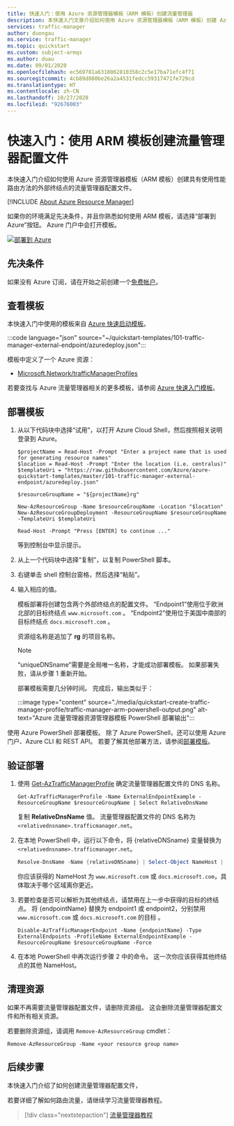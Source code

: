 ```yaml
---
title: 快速入门：使用 Azure 资源管理器模板（ARM 模板）创建流量管理器
description: 本快速入门文章介绍如何使用 Azure 资源管理器模板（ARM 模板）创建 Azure 流量管理器。
services: traffic-manager
author: duongau
ms.service: traffic-manager
ms.topic: quickstart
ms.custom: subject-armqs
ms.author: duau
ms.date: 09/01/2020
ms.openlocfilehash: ec569781a6318062810358c2c5e17ba71efc4f71
ms.sourcegitcommit: 4cb89d880be26a2a4531fedcc59317471fe729cd
ms.translationtype: HT
ms.contentlocale: zh-CN
ms.lasthandoff: 10/27/2020
ms.locfileid: "92676003"
---
```

# <a name="quickstart-create-a-traffic-manager-profile-using-an-arm-template"></a>快速入门：使用 ARM 模板创建流量管理器配置文件

本快速入门介绍如何使用 Azure 资源管理器模板（ARM 模板）创建具有使用性能路由方法的外部终结点的流量管理器配置文件。

[!INCLUDE [About Azure Resource Manager](../../includes/resource-manager-quickstart-introduction.md)]

如果你的环境满足先决条件，并且你熟悉如何使用 ARM 模板，请选择“部署到 Azure”按钮。 Azure 门户中会打开模板。

[![部署到 Azure](../media/template-deployments/deploy-to-azure.svg)](https://portal.azure.com/#create/Microsoft.Template/uri/https%3A%2F%2Fraw.githubusercontent.com%2FAzure%2Fazure-quickstart-templates%2Fmaster%2F101-traffic-manager-external-endpoint%2Fazuredeploy.json)

## <a name="prerequisites"></a>先决条件

如果没有 Azure 订阅，请在开始之前创建一个[免费帐户](https://azure.microsoft.com/free/?WT.mc_id=A261C142F)。

## <a name="review-the-template"></a>查看模板

本快速入门中使用的模板来自 [Azure 快速启动模板](https://azure.microsoft.com/resources/templates/101-traffic-manager-external-endpoint)。

:::code language="json" source="~/quickstart-templates/101-traffic-manager-external-endpoint/azuredeploy.json":::

模板中定义了一个 Azure 资源：

* [Microsoft.Network/trafficManagerProfiles](/azure/templates/microsoft.network/trafficmanagerprofiles)

若要查找与 Azure 流量管理器相关的更多模板，请参阅 [Azure 快速入门模板](https://azure.microsoft.com/resources/templates/?resourceType=Microsoft.Network&pageNumber=1&sort=Popular)。

## <a name="deploy-the-template"></a>部署模板

1. 从以下代码块中选择“试用”，以打开 Azure Cloud Shell，然后按照相关说明登录到 Azure。

    ```azurepowershell-interactive
    $projectName = Read-Host -Prompt "Enter a project name that is used for generating resource names"
    $location = Read-Host -Prompt "Enter the location (i.e. centralus)"
    $templateUri = "https://raw.githubusercontent.com/Azure/azure-quickstart-templates/master/101-traffic-manager-external-endpoint/azuredeploy.json"

    $resourceGroupName = "${projectName}rg"

    New-AzResourceGroup -Name $resourceGroupName -Location "$location"
    New-AzResourceGroupDeployment -ResourceGroupName $resourceGroupName -TemplateUri $templateUri

    Read-Host -Prompt "Press [ENTER] to continue ..."
    ```

    等到控制台中显示提示。

1. 从上一个代码块中选择“复制”，以复制 PowerShell 脚本。

1. 右键单击 shell 控制台窗格，然后选择“粘贴”。

1. 输入相应的值。

    模板部署将创建包含两个外部终结点的配置文件。 “Endpoint1”使用位于欧洲北部的目标终结点 `www.microsoft.com` 。 “Endpoint2”使用位于美国中南部的目标终结点 `docs.microsoft.com` 。

    资源组名称是追加了 **rg** 的项目名称。

    > [!NOTE]
    > “uniqueDNSname”需要是全局唯一名称，才能成功部署模板。 如果部署失败，请从步骤 1 重新开始。

    部署模板需要几分钟时间。 完成后，输出类似于：

    :::image type="content" source="./media/quickstart-create-traffic-manager-profile/traffic-manager-arm-powershell-output.png" alt-text="Azure 流量管理器资源管理器模板 PowerShell 部署输出":::

使用 Azure PowerShell 部署模板。 除了 Azure PowerShell，还可以使用 Azure 门户、Azure CLI 和 REST API。 若要了解其他部署方法，请参阅[部署模板](../azure-resource-manager/templates/deploy-portal.md)。

## <a name="validate-the-deployment"></a>验证部署

1. 使用 [Get-AzTrafficManagerProfile](/powershell/module/az.trafficmanager/get-aztrafficmanagerprofile) 确定流量管理器配置文件的 DNS 名称。

    ```azurepowershell-interactive
    Get-AzTrafficManagerProfile -Name ExternalEndpointExample -ResourceGroupName $resourceGroupName | Select RelativeDnsName
    ```

    复制 **RelativeDnsName** 值。 流量管理器配置文件的 DNS 名称为 `<relativednsname>.trafficmanager.net`。

1. 在本地 PowerShell 中，运行以下命令，将 {relativeDNSname} 变量替换为 `<relativednsname>.trafficmanager.net`。

    ```powershell
    Resolve-DnsName -Name {relativeDNSname} | Select-Object NameHost | Select -First 1
    ```

    你应该获得的 NameHost 为 `www.microsoft.com` 或 `docs.microsoft.com`，具体取决于哪个区域离你更近。

1. 若要检查是否可以解析为其他终结点，请禁用在上一步中获得的目标的终结点。 将 {endpointName} 替换为 endpoint1 或 endpoint2，分别禁用 `www.microsoft.com` 或 `docs.microsoft.com` 的目标  。

    ```azurepowershell-interactive
    Disable-AzTrafficManagerEndpoint -Name {endpointName} -Type ExternalEndpoints -ProfileName ExternalEndpointExample -ResourceGroupName $resourceGroupName -Force
    ```

1. 在本地 PowerShell 中再次运行步骤 2 中的命令。 这一次你应该获得其他终结点的其他 NameHost。

## <a name="clean-up-resources"></a>清理资源

如果不再需要流量管理器配置文件，请删除资源组。 这会删除流量管理器配置文件和所有相关资源。

若要删除资源组，请调用 `Remove-AzResourceGroup` cmdlet：

```azurepowershell-interactive
Remove-AzResourceGroup -Name <your resource group name>
```

## <a name="next-steps"></a>后续步骤

本快速入门介绍了如何创建流量管理器配置文件，

若要详细了解如何路由流量，请继续学习流量管理器教程。

> [!div class="nextstepaction"]
> [流量管理器教程](tutorial-traffic-manager-improve-website-response.md)
